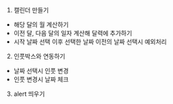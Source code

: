 1. 캘린더 만들기
  - 해당 달의 월 계산하기
  - 이전 달, 다음 달의 일자 계산해 달력에 추가하기
  - 시작 날짜 선택 이후 선택한 날짜 이전의 날짜 선택시 예외처리

2. 인풋박스와 연동하기
 - 날짜 선택시 인풋 변경
 - 인풋 변경시 날짜 체크

3. alert 띄우기

